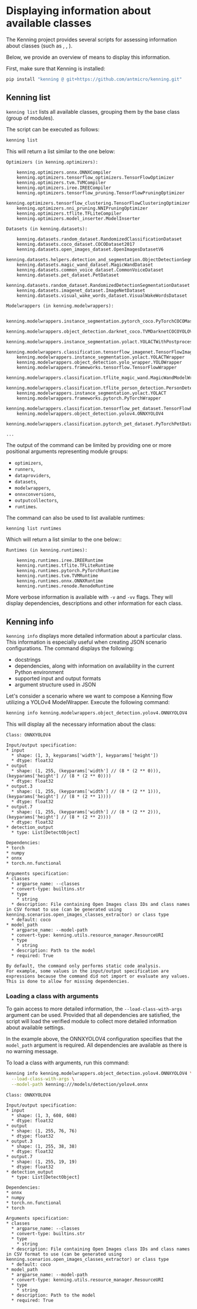 # Displaying information about available classes

The Kenning project provides several scripts for assessing information about classes (such as [](dataset-api), [](modelwrapper-api), [](optimizer-api)).

Below, we provide an overview of means to display this information.

First, make sure that Kenning is installed:
```bash
pip install "kenning @ git+https://github.com/antmicro/kenning.git"
```

## Kenning list

`kenning list` lists all available classes, grouping them by the base class (group of modules).

The script can be executed as follows:

```bash
kenning list
```

This will return a list similar to the one below:

```
Optimizers (in kenning.optimizers):

    kenning.optimizers.onnx.ONNXCompiler
    kenning.optimizers.tensorflow_optimizers.TensorFlowOptimizer
    kenning.optimizers.tvm.TVMCompiler
    kenning.optimizers.iree.IREECompiler
    kenning.optimizers.tensorflow_pruning.TensorFlowPruningOptimizer
    kenning.optimizers.tensorflow_clustering.TensorFlowClusteringOptimizer
    kenning.optimizers.nni_pruning.NNIPruningOptimizer
    kenning.optimizers.tflite.TFLiteCompiler
    kenning.optimizers.model_inserter.ModelInserter

Datasets (in kenning.datasets):

    kenning.datasets.random_dataset.RandomizedClassificationDataset
    kenning.datasets.coco_dataset.COCODataset2017
    kenning.datasets.open_images_dataset.OpenImagesDatasetV6
    kenning.datasets.helpers.detection_and_segmentation.ObjectDetectionSegmentationDataset
    kenning.datasets.magic_wand_dataset.MagicWandDataset
    kenning.datasets.common_voice_dataset.CommonVoiceDataset
    kenning.datasets.pet_dataset.PetDataset
    kenning.datasets.random_dataset.RandomizedDetectionSegmentationDataset
    kenning.datasets.imagenet_dataset.ImageNetDataset
    kenning.datasets.visual_wake_words_dataset.VisualWakeWordsDataset

Modelwrappers (in kenning.modelwrappers):

    kenning.modelwrappers.instance_segmentation.pytorch_coco.PyTorchCOCOMaskRCNN
    kenning.modelwrappers.object_detection.darknet_coco.TVMDarknetCOCOYOLOV3
    kenning.modelwrappers.instance_segmentation.yolact.YOLACTWithPostprocessing
    kenning.modelwrappers.classification.tensorflow_imagenet.TensorFlowImageNet
    kenning.modelwrappers.instance_segmentation.yolact.YOLACTWrapper
    kenning.modelwrappers.object_detection.yolo_wrapper.YOLOWrapper
    kenning.modelwrappers.frameworks.tensorflow.TensorFlowWrapper
    kenning.modelwrappers.classification.tflite_magic_wand.MagicWandModelWrapper
    kenning.modelwrappers.classification.tflite_person_detection.PersonDetectionModelWrapper
    kenning.modelwrappers.instance_segmentation.yolact.YOLACT
    kenning.modelwrappers.frameworks.pytorch.PyTorchWrapper
    kenning.modelwrappers.classification.tensorflow_pet_dataset.TensorFlowPetDatasetMobileNetV2
    kenning.modelwrappers.object_detection.yolov4.ONNXYOLOV4
    kenning.modelwrappers.classification.pytorch_pet_dataset.PyTorchPetDatasetMobileNetV2

...

```

The output of the command can be limited by providing one or more positional arguments representing module groups: 
* `optimizers`, 
* `runners`, 
* `dataproviders`, 
* `datasets`, 
* `modelwrappers`, 
* `onnxconversions`, 
* `outputcollectors`, 
* `runtimes`.

The command can also be used to list available runtimes:

```bash
kenning list runtimes
```

Which will return a list similar to the one below::

```
Runtimes (in kenning.runtimes):

    kenning.runtimes.iree.IREERuntime
    kenning.runtimes.tflite.TFLiteRuntime
    kenning.runtimes.pytorch.PyTorchRuntime
    kenning.runtimes.tvm.TVMRuntime
    kenning.runtimes.onnx.ONNXRuntime
    kenning.runtimes.renode.RenodeRuntime
```

More verbose information is available with `-v` and `-vv` flags. They will display dependencies, descriptions and other information for each class.

## Kenning info

`kenning info` displays more detailed information about a particular class.
This information is especially useful when creating JSON scenario configurations.
The command displays the following:

* docstrings
* dependencies, along with information on availability in the current Python environment
* supported input and output formats
* argument structure used in JSON

Let's consider a scenario where we want to compose a Kenning flow utilizing a YOLOv4 ModelWrapper.
Execute the following command:

```bash
kenning info kenning.modelwrappers.object_detection.yolov4.ONNXYOLOV4
```

This will display all the necessary information about the class:

```
Class: ONNXYOLOV4

Input/output specification:
* input
  * shape: (1, 3, keyparams['width'], keyparams['height'])
  * dtype: float32
* output
  * shape: (1, 255, (keyparams['width'] // (8 * (2 ** 0))), (keyparams['height'] // (8 * (2 ** 0))))
  * dtype: float32
* output.3
  * shape: (1, 255, (keyparams['width'] // (8 * (2 ** 1))), (keyparams['height'] // (8 * (2 ** 1))))
  * dtype: float32
* output.7
  * shape: (1, 255, (keyparams['width'] // (8 * (2 ** 2))), (keyparams['height'] // (8 * (2 ** 2))))
  * dtype: float32
* detection_output
  * type: List[DetectObject]

Dependencies:
* torch
* numpy
* onnx
* torch.nn.functional

Arguments specification:
* classes
  * argparse_name: --classes
  * convert-type: builtins.str
  * type
    * string
  * description: File containing Open Images class IDs and class names in CSV format to use (can be generated using kenning.scenarios.open_images_classes_extractor) or class type
  * default: coco
* model_path
  * argparse_name: --model-path
  * convert-type: kenning.utils.resource_manager.ResourceURI
  * type
    * string
  * description: Path to the model
  * required: True
```

```{note}
By default, the command only performs static code analysis.
For example, some values in the input/output specification are expressions because the command did not import or evaluate any values.
This is done to allow for missing dependencies.
```

### Loading a class with arguments

To gain access to more detailed information, the `--load-class-with-args` argument can be used.
Provided that all dependencies are satisfied, the script will load the verified module to collect more detailed information about available settings.

In the example above, the ONNXYOLOV4 configuration specifies that the `model_path` argument is required.
All dependencies are available as there is no warning message.

To load a class with arguments, run this command:

```bash
kenning info kenning.modelwrappers.object_detection.yolov4.ONNXYOLOV4 \
  --load-class-with-args \
  --model-path kenning:///models/detection/yolov4.onnx
```

```
Class: ONNXYOLOV4

Input/output specification:
* input
  * shape: (1, 3, 608, 608)
  * dtype: float32
* output
  * shape: (1, 255, 76, 76)
  * dtype: float32
* output.3
  * shape: (1, 255, 38, 38)
  * dtype: float32
* output.7
  * shape: (1, 255, 19, 19)
  * dtype: float32
* detection_output
  * type: List[DetectObject]

Dependencies:
* onnx
* numpy
* torch.nn.functional
* torch

Arguments specification:
* classes
  * argparse_name: --classes
  * convert-type: builtins.str
  * type
    * string
  * description: File containing Open Images class IDs and class names in CSV format to use (can be generated using kenning.scenarios.open_images_classes_extractor) or class type
  * default: coco
* model_path
  * argparse_name: --model-path
  * convert-type: kenning.utils.resource_manager.ResourceURI
  * type
    * string
  * description: Path to the model
  * required: True
```

